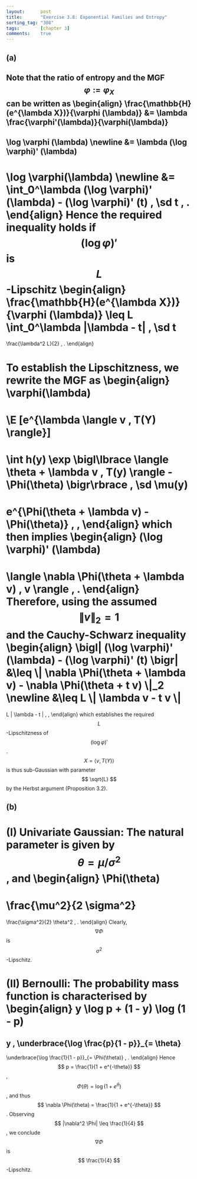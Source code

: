 ```yaml
---
layout:      post
title:       "Exercise 3.8: Exponential Families and Entropy"
sorting_tag: "308"
tags:        [chapter 3]
comments:    true
---
```


## (a)

Note that the ratio of entropy and the MGF $$\varphi := \varphi_X$$ can
be written as
\begin{align}
  \frac{\mathbb{H}(e^{\lambda X})}{\varphi (\lambda)}
  &=
  \lambda \frac{\varphi'(\lambda)}{\varphi(\lambda)}
  -
  \log \varphi (\lambda)
  \newline
  &=
  \lambda (\log \varphi)' (\lambda)
  -
  \log \varphi(\lambda)
  \newline
  &=
  \int\_0^\lambda
    (\log \varphi)' (\lambda)
    -
    (\log \varphi)' (t)
    \, \sd t
  \, .
\end{align}
Hence the required inequality holds if $$(\log \varphi)'$$ is $$L$$-Lipschitz
\begin{align}
  \frac{\mathbb{H}(e^{\lambda X})}{\varphi (\lambda)}
  \leq
  L \int\_0^\lambda |\lambda - t| \, \sd t
  =
  \frac{\lambda^2 L}{2}
  \, .
\end{align}

To establish the Lipschitzness, we rewrite the MGF as
\begin{align}
  \varphi(\lambda)
  =
  \E [e^{\lambda \langle v , T(Y) \rangle}]
  =
  \int
    h(y)
    \exp \bigl\lbrace
       \langle \theta + \lambda v , T(y) \rangle
       -
       \Phi(\theta)
    \bigr\rbrace
    \, \sd \mu(y)
  =
  e^{\Phi(\theta + \lambda v) - \Phi(\theta)}
  \, ,
\end{align}
which then implies
\begin{align}
  (\log \varphi)' (\lambda)
  =
  \langle
    \nabla
    \Phi(\theta + \lambda v)
    ,
    v
  \rangle
  \, .
\end{align}
Therefore, using the assumed $$\| v \|_2 = 1$$ and the Cauchy-Schwarz inequality
\begin{align}
  \bigl|
    (\log \varphi)' (\lambda)
    -
    (\log \varphi)' (t)
  \bigr|
  &\leq
  \\|
    \nabla \Phi(\theta + \lambda v)
    -
    \nabla \Phi(\theta + t v)
  \\|\_2
  \newline
  &\leq
  L
  \\|
    \lambda v - t v
  \\|
  =
  L | \lambda - t |
  \, ,
\end{align}
which establishes the required $$L$$-Lipschitzness of $$ (\log \varphi)' $$.
$$ X = \langle v , T(Y) \rangle $$ is thus sub-Gaussian with parameter
$$ \sqrt{L} $$ by the Herbst argument (Proposition 3.2).


## (b)

**(I) Univariate Gaussian:** The natural parameter is given by
$$ \theta = \mu / \sigma^2 $$, and
\begin{align}
  \Phi(\theta)
  =
  \frac{\mu^2}{2 \sigma^2}
  =
  \frac{\sigma^2}{2} \theta^2
  \, .
\end{align}
Clearly, $$ \nabla \Phi $$ is $$\sigma^2$$-Lipschitz.

**(II) Bernoulli:** The probability mass function is characterised by
\begin{align}
  y \log p
  +
  (1 - y) \log (1 - p)
  =
  y \, \underbrace{\log \frac{p}{1 - p}}\_{= \theta}
  -
  \underbrace{\log \frac{1}{1 - p}}\_{= \Phi(\theta)}
  \, .
\end{align}
Hence $$ p = \frac{1}{1 + e^{-\theta}} $$,
$$ \Phi (\theta) = \log (1 + e^{\theta}) $$, and thus
$$ \nabla \Phi(\theta) = \frac{1}{1 + e^{-\theta}} $$.
Observing $$ |\nabla^2 \Phi| \leq \frac{1}{4} $$, we conclude
$$ \nabla \Phi $$ is $$ \frac{1}{4} $$-Lipschitz.
